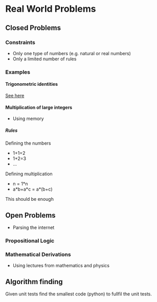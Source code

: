 # Real World Problems

## Closed Problems

### Constraints

* Only one type of numbers (e.g. natural or real numbers)
* Only a limited number of rules

### Examples

#### Trigonometric identities

[See here](./trigonometric_identities/README.md)

#### Multiplication of large integers

* Using memory

##### Rules

Defining the numbers

* 1+1=2
* 1+2=3
* ...

Defining multiplication

* n = 1*n
* a\*b+a\*c = a\*(b+c)

This should be enough

## Open Problems

* Parsing the internet

### Propositional Logic


### Mathematical Derivations

* Using lectures from mathematics and physics

## Algorithm finding

Given unit tests find the smallest code (python) to fullfil the unit tests.